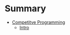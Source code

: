 # Summary

- [Competitve Programming](./CompetitiveProgramming.md)
    - [Intro](./CompetitiveProgramming.md)